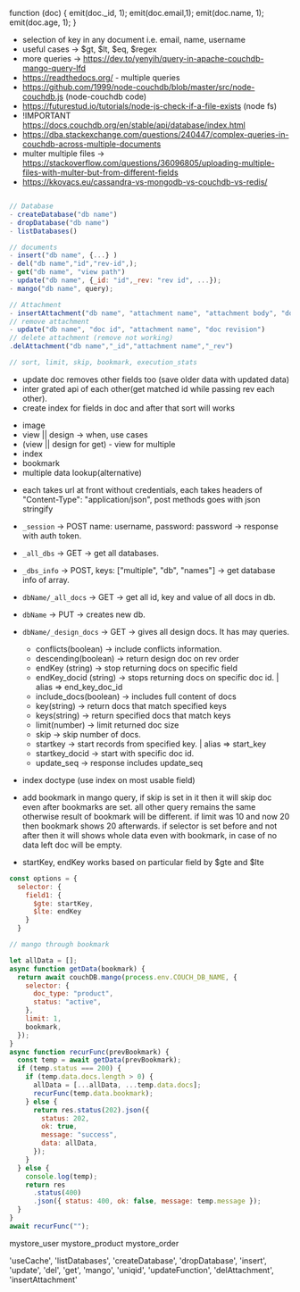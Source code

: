 function (doc) {
emit(doc.\_id, 1);
emit(doc.email,1);
emit(doc.name, 1);
emit(doc.age, 1);
}

<!-- selector and fields -->

- selection of key in any document i.e. email, name, username
- useful cases -> $gt, $lt, $eq, $regex
- more queries -> https://dev.to/yenyih/query-in-apache-couchdb-mango-query-lfd
- https://readthedocs.org/ - multiple queries
- https://github.com/1999/node-couchdb/blob/master/src/node-couchdb.js (node-couchdb code)
- https://futurestud.io/tutorials/node-js-check-if-a-file-exists (node fs)
- !IMPORTANT https://docs.couchdb.org/en/stable/api/database/index.html
- https://dba.stackexchange.com/questions/240447/complex-queries-in-couchdb-across-multiple-documents
- multer multiple files -> https://stackoverflow.com/questions/36096805/uploading-multiple-files-with-multer-but-from-different-fields
- https://kkovacs.eu/cassandra-vs-mongodb-vs-couchdb-vs-redis/

<!-- methods -->

```js

// Database
- createDatabase("db name")
- dropDatabase("db name")
- listDatabases()

// documents
- insert("db name", {...} )
- del("db name","id","rev-id",);
- get("db name", "view path")
- update("db name", {_id: "id",_rev: "rev id", ...});
- mango("db name", query);

// Attachment
- insertAttachment("db name", "attachment name", "attachment body", "doc revision")
// remove attachment
- update("db name", "doc id", "attachment name", "doc revision")
// delete attachment (remove not working)
.delAttachment("db name","_id","attachment name","_rev")

// sort, limit, skip, bookmark, execution_stats
```

- update doc removes other fields too (save older data with updated data)
- inter grated api of each other(get matched id while passing rev each other).
- create index for fields in doc and after that sort will works

<!-- this -->

- image
- view || design -> when, use cases
- (view || design for get) - view for multiple
- index
- bookmark
- multiple data lookup(alternative)

<!-- through url -->

- each takes url at front without credentials, each takes headers of "Content-Type": "application/json", post methods goes with json stringify
- `_session` -> POST name: username, password: password -> response with auth token.
- `_all_dbs` -> GET -> get all databases.
- `_dbs_info` -> POST, keys: ["multiple", "db", "names"] -> get database info of array.
- `dbName/_all_docs` -> GET -> get all id, key and value of all docs in db.
- `dbName` -> PUT -> creates new db.
- `dbName/_design_docs` -> GET -> gives all design docs. It has may queries.

  - conflicts(boolean) -> include conflicts information.
  - descending(boolean) -> return design doc on rev order
  - endKey (string) -> stop returning docs on specific field
  - endKey_docid (string) -> stops returning docs on specific doc id. | alias => end_key_doc_id
  - include_docs(boolean) -> includes full content of docs
  - key(string) -> return docs that match specified keys
  - keys(string) -> return specified docs that match keys
  - limit(number) -> limit returned doc size
  - skip -> skip number of docs.
  - startkey -> start records from specified key. | alias => start_key
  - startkey_docid -> start with specific doc id.
  - update_seq -> response includes update_seq

- index doctype (use index on most usable field)
- add bookmark in mango query, if skip is set in it then it will skip doc even after bookmarks are set. all other query remains the same otherwise result of bookmark will be different. if limit was 10 and now 20 then bookmark shows 20 afterwards. if selector is set before and not after then it will shows whole data even with bookmark, in case of no data left doc will be empty.
- startKey, endKey works based on particular field by $gte and $lte

```js
const options = {
  selector: {
    field1: {
      $gte: startKey,
      $lte: endKey
    }
  }
```

```js
// mango through bookmark

let allData = [];
async function getData(bookmark) {
  return await couchDB.mango(process.env.COUCH_DB_NAME, {
    selector: {
      doc_type: "product",
      status: "active",
    },
    limit: 1,
    bookmark,
  });
}
async function recurFunc(prevBookmark) {
  const temp = await getData(prevBookmark);
  if (temp.status === 200) {
    if (temp.data.docs.length > 0) {
      allData = [...allData, ...temp.data.docs];
      recurFunc(temp.data.bookmark);
    } else {
      return res.status(202).json({
        status: 202,
        ok: true,
        message: "success",
        data: allData,
      });
    }
  } else {
    console.log(temp);
    return res
      .status(400)
      .json({ status: 400, ok: false, message: temp.message });
  }
}
await recurFunc("");
```

mystore_user
mystore_product
mystore_order

'useCache',
'listDatabases', 'createDatabase', 'dropDatabase',
'insert', 'update', 'del', 'get', 'mango',
'uniqid', 'updateFunction', 'delAttachment', 'insertAttachment'
